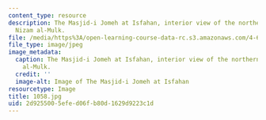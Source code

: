 ```yaml
---
content_type: resource
description: The Masjid-i Jomeh at Isfahan, interior view of the northern dome of
  Nizam al-Mulk.
file: /media/https%3A/open-learning-course-data-rc.s3.amazonaws.com/4-614-religious-architecture-and-islamic-cultures-fall-2002/2d9255005efed06fb80d1629d9223c1d_1058.jpg
file_type: image/jpeg
image_metadata:
  caption: The Masjid-i Jomeh at Isfahan, interior view of the northern dome of Nizam
    al-Mulk.
  credit: ''
  image-alt: Image of The Masjid-i Jomeh at Isfahan
resourcetype: Image
title: 1058.jpg
uid: 2d925500-5efe-d06f-b80d-1629d9223c1d
---
```

